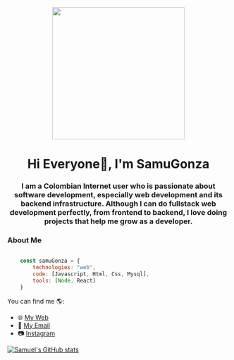 <div id="header" align="center">
    <img src="https://media.giphy.com/media/3og0IAY8yoqClDFD1u/giphy.gif" width="300" />
    <h1 align="center">Hi Everyone🤟, I'm SamuGonza </h1>
    <h3>I am a Colombian Internet user who is passionate about software development, especially web development and its backend infrastructure. Although I can do fullstack web development perfectly, from frontend to backend, I love doing projects that help me grow as a developer.</h3>
</div>

### About Me
```js

    const samuGonza = {
        technologies: "web",
        code: [Javascript, Html, Css, Mysql],
        tools: [Node, React]
    }

```

You can find me 🌎:
- 🌐 [My Web](https://portafoliopersonal.onrender.com)
- 📧 [My Email](samvasgoo@gmail.com)
- 📷 [Instagram](instagram.com/samugonza.jpg)

[![Samuel's GitHub stats](https://github-readme-stats.vercel.app/api?username=SamuelVasquezGonzalez&show_icons=true&theme=radical)](https://github.com/anuraghazra/github-readme-stats)
